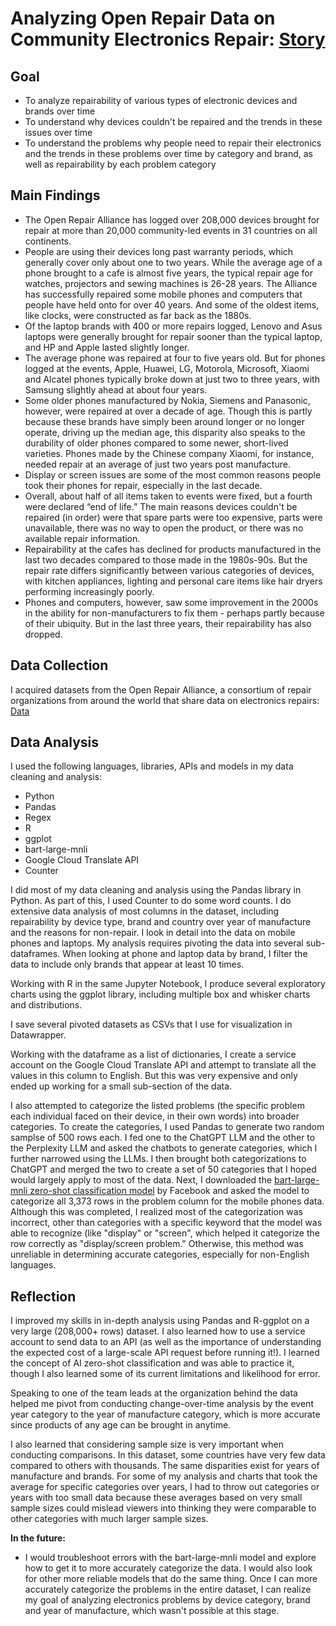 # Analyzing Open Repair Data on Community Electronics Repair: [Story](https://annikamcginnis.github.io/electronics-repair/)

## Goal
- To analyze repairability of various types of electronic devices and brands over time
- To understand why devices couldn't be repaired and the trends in these issues over time
- To understand the problems why people need to repair their electronics and the trends in these problems over time by category and brand, as well as repairability by each problem category

## Main Findings

- The Open Repair Alliance has logged over 208,000 devices brought for repair at more than 20,000 community-led events in 31 countries on all continents.
- People are using their devices long past warranty periods, which generally cover only about one to two years. While the average age of a phone brought to a cafe is almost five years, the typical repair age for watches, projectors and sewing machines is 26-28 years. The Alliance has successfully repaired some mobile phones and computers that people have held onto for over 40 years. And some of the oldest items, like clocks, were constructed as far back as the 1880s.
- Of the laptop brands with 400 or more repairs logged, Lenovo and Asus laptops were generally brought for repair sooner than the typical laptop, and HP and Apple lasted slightly longer.
- The average phone was repaired at four to five years old. But for phones logged at the events, Apple, Huawei, LG, Motorola, Microsoft, Xiaomi and Alcatel phones typically broke down at just two to three years, with Samsung slightly ahead at about four years.
- Some older phones manufactured by Nokia, Siemens and Panasonic, however, were repaired at over a decade of age. Though this is partly because these brands have simply been around longer or no longer operate, driving up the median age, this disparity also speaks to the durability of older phones compared to some newer, short-lived varieties. Phones made by the Chinese company Xiaomi, for instance, needed repair at an average of just two years post manufacture.
- Display or screen issues are some of the most common reasons people took their phones for repair, especially in the last decade.
- Overall, about half of all items taken to events were fixed, but a fourth were declared “end of life.” The main reasons devices couldn't be repaired (in order) were that spare parts were too expensive, parts were unavailable, there was no way to open the product, or there was no available repair information.
- Repairability at the cafes has declined for products manufactured in the last two decades compared to those made in the 1980s-90s. But the repair rate differs significantly between various categories of devices, with kitchen appliances, lighting and personal care items like hair dryers performing increasingly poorly.
- Phones and computers, however, saw some improvement in the 2000s in the ability for non-manufacturers to fix them - perhaps partly because of their ubiquity. But in the last three years, their repairability has also dropped.
  
## Data Collection
I acquired datasets from the Open Repair Alliance, a consortium of repair organizations from around the world that share data on electronics repairs: [Data](https://openrepair.org/open-data/downloads/)
  
## Data Analysis
I used the following languages, libraries, APIs and models in my data cleaning and analysis: 
- Python
- Pandas
- Regex
- R
- ggplot
- bart-large-mnli
- Google Cloud Translate API
- Counter

I did most of my data cleaning and analysis using the Pandas library in Python. As part of this, I used Counter to do some word counts. I do extensive data analysis of most columns in the dataset, including repairability by device type, brand and country over year of manufacture and the reasons for non-repair. I look in detail into the data on mobile phones and laptops. My analysis requires pivoting the data into several sub-dataframes. When looking at phone and laptop data by brand, I filter the data to include only brands that appear at least 10 times. 

Working with R in the same Jupyter Notebook, I produce several exploratory charts using the ggplot library, including multiple box and whisker charts and distributions.

I save several pivoted datasets as CSVs that I use for visualization in Datawrapper.

Working with the dataframe as a list of dictionaries, I create a service account on the Google Cloud Translate API and attempt to translate all the values in this column to English. But this was very expensive and only ended up working for a small sub-section of the data.

I also attempted to categorize the listed problems (the specific problem each individual faced on their device, in their own words) into broader categories. To create the categories, I used Pandas to generate two random samplse of 500 rows each. I fed one to the ChatGPT LLM and the other to the Perplexity LLM and asked the chatbots to generate categories, which I further narrowed using the LLMs. I then brought both categorizations to ChatGPT and merged the two to create a set of 50 categories that I hoped would largely apply to most of the data. Next, I downloaded the [bart-large-mnli zero-shot classification model](https://huggingface.co/facebook/bart-large-mnli) by Facebook and asked the model to categorize all 3,373 rows in the problem column for the mobile phones data. Although this was completed, I realized most of the categorization was incorrect, other than categories with a specific keyword that the model was able to recognize (like "display" or "screen", which helped it categorize the row correctly as "display/screen problem." Otherwise, this method was unreliable in determining accurate categories, especially for non-English languages. 


## Reflection
I improved my skills in in-depth analysis using Pandas and R-ggplot on a very large (208,000+ rows) dataset. I also learned how to use a service account to send data to an API (as well as the importance of understanding the expected cost of a large-scale API request before running it!). I learned the concept of AI zero-shot classification and was able to practice it, though I also learned some of its current limitations and likelihood for error. 

Speaking to one of the team leads at the organization behind the data helped me pivot from conducting change-over-time analysis by the event year category to the year of manufacture category, which is more accurate since products of any age can be brought in anytime. 

I also learned that considering sample size is very important when conducting comparisons. In this dataset, some countries have very few data compared to others with thousands. The same disparities exist for years of manufacture and brands. For some of my analysis and charts that took the average for specific categories over years, I had to throw out categories or years with too small data because these averages based on very small sample sizes could mislead viewers into thinking they were comparable to other categories with much larger sample sizes.

**In the future:** 
- I would troubleshoot errors with the bart-large-mnli model and explore how to get it to more accurately categorize the data. I would also look for other more reliable models that do the same thing. Once I can more accurately categorize the problems in the entire dataset, I can realize my goal of analyzing electronics problems by device category, brand and year of manufacture, which wasn't possible at this stage.

